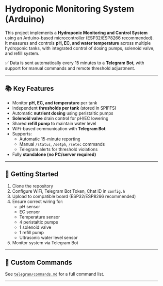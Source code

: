 # Hydroponic Monitoring System (Arduino)

This project implements a **Hydroponic Monitoring and Control System** using an Arduino-based microcontroller (ESP32/ESP8266 recommended).  
It measures and controls **pH, EC, and water temperature** across multiple hydroponic tanks, with integrated control of dosing pumps, solenoid valve, and refill system.

✅ Data is sent automatically every 15 minutes to a **Telegram Bot**, with support for manual commands and remote threshold adjustment.

---

## 📚 **Key Features**

- Monitor **pH, EC, and temperature** per tank
- Independent **thresholds per tank** (stored in SPIFFS)
- Automatic **nutrient dosing** using peristaltic pumps
- **Solenoid valve** drain control for pH/EC lowering
- Shared **refill pump** to maintain water level
- WiFi-based communication with **Telegram Bot**
- Supports:
  - Automatic 15-minute reporting
  - Manual `/status`, `/setph`, `/setec` commands
  - Telegram alerts for threshold violations
- Fully **standalone (no PC/server required)**

---

## 🚀 **Getting Started**

1. Clone the repository
2. Configure WiFi, Telegram Bot Token, Chat ID in `config.h`
3. Upload to compatible board (ESP32/ESP8266 recommended)
4. Ensure correct wiring for:
   - pH sensor
   - EC sensor
   - Temperature sensor
   - 4 peristaltic pumps
   - 1 solenoid valve
   - 1 refill pump
   - Ultrasonic water level sensor
5. Monitor system via Telegram Bot

---

## 📝 **Custom Commands**

See [`telegram/commands.md`](telegram/commands.md) for a full command list.

---
